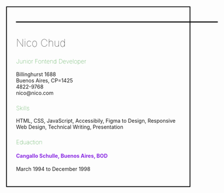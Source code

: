 <!DOCTYPE html>
<html lang="en">
<head>
    <meta charset="UTF-8">
    <meta name="viewport" content="width=device-width, initial-scale=1.0">
    <favicon></favicon> 
</head>
<body style="padding: 5%;">
<main style="border: solid 2px black; padding: 5%;">
    <hr style="border: solid 1.8px black; width: 550px; justify-content: left;">

<h1 style="font-weight: 50;">Nico Chud</h1>

<h3 style="color: green; font-weight: 100;">Junior Fontend Developer</h3>

<p>Billinghurst 1688 <br>Buenos Aires, CP=1425<br>4822-9768<br>nico@nico.com</p>

<h3 style="color: green; font-weight: 100;">Skills</h3>
<p>HTML, CSS, JavaScript, Accessibily, Figma to Design, Responsive Web Design, Technical Writing, Presentation</p>

<h3 style="color: green; font-weight: 100;">Eduaction</h3>

<h4 style="color: blueviolet;">Cangallo Schulle, Buenos Aires, BOD</h4>
<p>March 1994 to December 1998</p>
</main>
</body>
</html>
